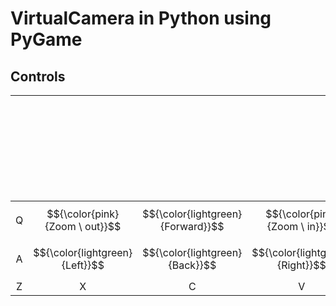 # VirtualCamera in Python using PyGame

## Controls

| &nbsp; &nbsp; &nbsp; &nbsp; &nbsp; &nbsp; &nbsp; &nbsp; | &nbsp; &nbsp; &nbsp; &nbsp; &nbsp; &nbsp; &nbsp; &nbsp; | &nbsp; &nbsp; &nbsp; &nbsp; &nbsp; &nbsp; &nbsp; &nbsp; | &nbsp; &nbsp; &nbsp; &nbsp; &nbsp; &nbsp; &nbsp; &nbsp; | &nbsp; &nbsp; &nbsp; &nbsp; &nbsp; &nbsp; &nbsp; &nbsp; | &nbsp; &nbsp; &nbsp; &nbsp; &nbsp; &nbsp; &nbsp; &nbsp; | &nbsp; &nbsp; &nbsp; &nbsp; &nbsp; &nbsp; &nbsp; &nbsp; | &nbsp; &nbsp; &nbsp; &nbsp; &nbsp; &nbsp; &nbsp; &nbsp; | &nbsp; &nbsp; &nbsp; &nbsp; &nbsp; &nbsp; &nbsp; &nbsp; | &nbsp; &nbsp; &nbsp; &nbsp; &nbsp; &nbsp; &nbsp; &nbsp; |
| :-----------------------------------------------------: | :-----------------------------------------------------: | :-----------------------------------------------------: | :-----------------------------------------------------: | :-----------------------------------------------------: | :-----------------------------------------------------: | :-----------------------------------------------------: | :-----------------------------------------------------: | :-----------------------------------------------------: | :-----------------------------------------------------: |
|                            Q                            |             $${\color{pink}{Zoom \ out}}$$              |            $${\color{lightgreen}{Forward}}$$            |              $${\color{pink}{Zoom \ in}}$$              |               $${\color{lightblue}{Up}}$$               |                            Y                            |             $${\color{pink}{Roll \ CCW}}$$              |           $${\color{lightgreen}{Tilt \ Up}}$$           |              $${\color{pink}{Roll \ CW}}$$              |                            P                            |
|                            A                            |             $${\color{lightgreen}{Left}}$$              |             $${\color{lightgreen}{Back}}$$              |             $${\color{lightgreen}{Right}}$$             |              $${\color{lightblue}{Down}}$$              |                            H                            |           $${\color{lightgreen}{Pan \ L.}}$$            |          $${\color{lightgreen}{Tilt \ Down}}$$          |           $${\color{lightgreen}{Pan \ R.}}$$            |                            ;                            |
|                            Z                            |                            X                            |                            C                            |                            V                            |                            B                            |                            N                            |                            M                            |                            ,                            |                            .                            |                            /                            |

<style>
    table {
        width: 100%;
    }
</style>
